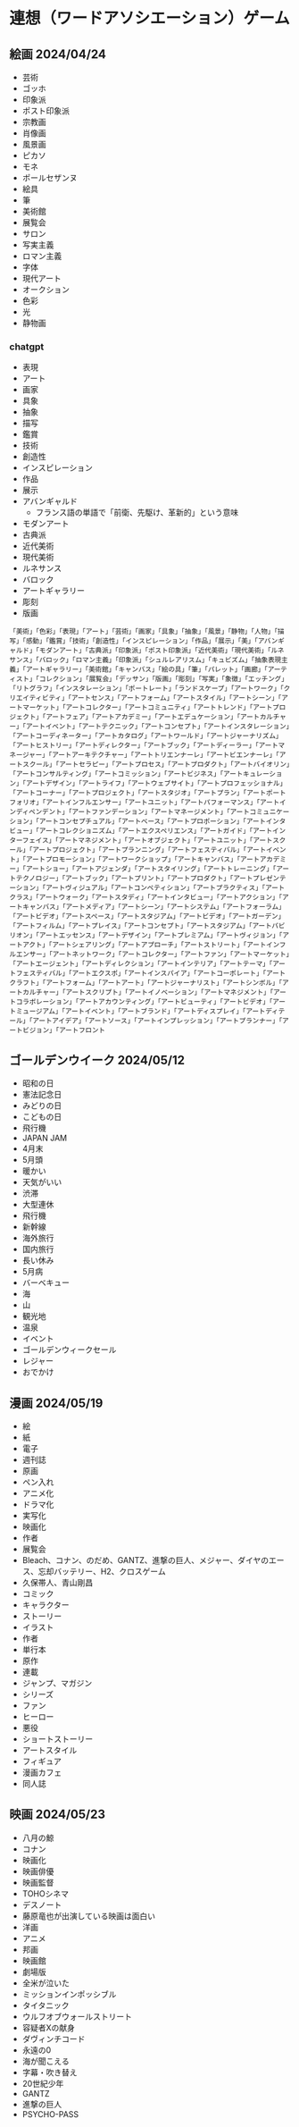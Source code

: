 # 連想（ワードアソシエーション）ゲーム

## 絵画 2024/04/24
* 芸術
* ゴッホ
* 印象派
* ポスト印象派
* 宗教画
* 肖像画
* 風景画
* ピカソ
* モネ
* ポールセザンヌ
* 絵具
* 筆
* 美術館
* 展覧会
* サロン
* 写実主義
* ロマン主義
* 字体
* 現代アート
* オークション
* 色彩
* 光
* 静物画

### chatgpt
* 表現
* アート
* 画家
* 具象
* 抽象
* 描写
* 鑑賞
* 技術
* 創造性
* インスピレーション
* 作品
* 展示
* アバンギャルド
    * フランス語の単語で「前衛、先駆け、革新的」という意味
* モダンアート
* 古典派
* 近代美術
* 現代美術
* ルネサンス
* バロック
* アートギャラリー
* 彫刻
* 版画

```
「美術」「色彩」「表現」「アート」「芸術」「画家」「具象」「抽象」「風景」「静物」「人物」「描写」「感動」「鑑賞」「技術」「創造性」「インスピレーション」「作品」「展示」「美」「アバンギャルド」「モダンアート」「古典派」「印象派」「ポスト印象派」「近代美術」「現代美術」「ルネサンス」「バロック」「ロマン主義」「印象派」「シュルレアリスム」「キュビズム」「抽象表現主義」「アートギャラリー」「美術館」「キャンバス」「絵の具」「筆」「パレット」「画廊」「アーティスト」「コレクション」「展覧会」「デッサン」「版画」「彫刻」「写実」「象徴」「エッチング」「リトグラフ」「インスタレーション」「ポートレート」「ランドスケープ」「アートワーク」「クリエイティビティ」「アートセンス」「アートフォーム」「アートスタイル」「アートシーン」「アートマーケット」「アートコレクター」「アートコミュニティ」「アートトレンド」「アートプロジェクト」「アートフェア」「アートアカデミー」「アートエデュケーション」「アートカルチャー」「アートイベント」「アートテクニック」「アートコンセプト」「アートインスタレーション」「アートコーディネーター」「アートカタログ」「アートワールド」「アートジャーナリズム」「アートヒストリー」「アートディレクター」「アートブック」「アートディーラー」「アートマネージャー」「アートアーキテクチャー」「アートトリエンナーレ」「アートビエンナーレ」「アートスクール」「アートセラピー」「アートプロセス」「アートプロダクト」「アートバイオリン」「アートコンサルティング」「アートコミッション」「アートビジネス」「アートキュレーション」「アートデザイン」「アートライフ」「アートウェブサイト」「アートプロフェッショナル」「アートコーナー」「アートプロジェクト」「アートスタジオ」「アートプラン」「アートポートフォリオ」「アートインフルエンサー」「アートユニット」「アートパフォーマンス」「アートインディペンデント」「アートファンデーション」「アートマネージメント」「アートコミュニケーション」「アートコンセプチュアル」「アートベース」「アートプロポーション」「アートインタビュー」「アートコレクショニズム」「アートエクスペリエンス」「アートガイド」「アートインターフェイス」「アートマネジメント」「アートオブジェクト」「アートユニット」「アートスクール」「アートプロジェクト」「アートプランニング」「アートフェスティバル」「アートイベント」「アートプロモーション」「アートワークショップ」「アートキャンバス」「アートアカデミー」「アートショー」「アートアジェンダ」「アートスタイリング」「アートトレーニング」「アートテクノロジー」「アートブック」「アートプリント」「アートプロダクト」「アートプレゼンテーション」「アートヴィジュアル」「アートコンペティション」「アートプラクティス」「アートクラス」「アートウォーク」「アートスタディ」「アートインタビュー」「アートアクション」「アートキャンバス」「アートメディア」「アートシーン」「アートシステム」「アートフォーラム」「アートビデオ」「アートスペース」「アートスタジアム」「アートビデオ」「アートガーデン」「アートフィルム」「アートプレイス」「アートコンセプト」「アートスタジアム」「アートパビリオン」「アートエッセンス」「アートデザイン」「アートプレミアム」「アートヴィジョン」「アートアクト」「アートシェアリング」「アートアプローチ」「アートストリート」「アートインフルエンサー」「アートネットワーク」「アートコレクター」「アートファン」「アートマーケット」「アートエージェント」「アートディレクション」「アートインテリア」「アートテーマ」「アートフェスティバル」「アートエクスポ」「アートインスパイア」「アートコーポレート」「アートクラフト」「アートフォーム」「アートアート」「アートジャーナリスト」「アートシンボル」「アートカルチャー」「アートスクリプト」「アートイノベーション」「アートマネジメント」「アートコラボレーション」「アートアカウンティング」「アートビューティ」「アートビデオ」「アートミュージアム」「アートイベント」「アートブランド」「アートディスプレイ」「アートディテール」「アートアイデア」「アートソース」「アートインプレッション」「アートプランナー」「アートビジョン」「アートフロント
```


## ゴールデンウイーク 2024/05/12
* 昭和の日
* 憲法記念日
* みどりの日
* こどもの日
* 飛行機
* JAPAN JAM
* 4月末
* 5月頭
* 暖かい
* 天気がいい
* 渋滞
* 大型連休
* 飛行機
* 新幹線
* 海外旅行
* 国内旅行
* 長い休み
* 5月病
* バーベキュー
* 海
* 山
* 観光地
* 温泉
* イベント
* ゴールデンウィークセール
* レジャー
* おでかけ


## 漫画 2024/05/19
* 絵
* 紙
* 電子
* 週刊誌
* 原画
* ペン入れ
* アニメ化
* ドラマ化
* 実写化
* 映画化
* 作者
* 展覧会
* Bleach、コナン、のだめ、GANTZ、進撃の巨人、メジャー、ダイヤのエース、忘却バッテリー、H2、クロスゲーム
* 久保帯人、青山剛昌
* コミック
* キャラクター
* ストーリー
* イラスト
* 作者
* 単行本
* 原作
* 連載
* ジャンプ、マガジン
* シリーズ
* ファン
* ヒーロー
* 悪役
* ショートストーリー
* アートスタイル
* フィギュア
* 漫画カフェ
* 同人誌


## 映画 2024/05/23
* 八月の鯨
* コナン
* 映画化
* 映画俳優
* 映画監督
* TOHOシネマ
* デスノート
* 藤原竜也が出演している映画は面白い
* 洋画
* アニメ
* 邦画
* 映画館
* 劇場版
* 全米が泣いた
* ミッションインポッシブル
* タイタニック
* ウルフオブウォールストリート
* 容疑者Xの献身
* ダヴィンチコード
* 永遠の0
* 海が聞こえる
* 字幕・吹き替え
* 20世紀少年
* GANTZ
* 進撃の巨人
* PSYCHO-PASS
